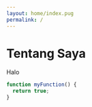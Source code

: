 ```yaml
---
layout: home/index.pug
permalink: /
---
```


# Tentang Saya
Halo

``` js
function myFunction() {
  return true;
}
```
